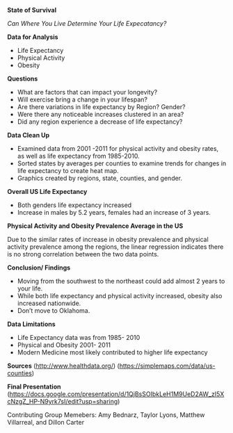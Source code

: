 **State of Survival** 

*Can Where You Live Determine Your Life Expecatancy?* 



**Data for Analysis**

* Life Expectancy
* Physical Activity 
* Obesity



**Questions** 

* What are factors that can impact your longevity? 
* Will exercise bring a change in your lifespan? 
* Are there variations in life expectancy by Region? Gender?
* Were there any noticeable increases clustered in an area? 
* Did any region experience a decrease of life expectancy? 




**Data Clean Up**

* Examined data from 2001 -2011 for physical activity and obesity rates, as well as life expectancy from 1985-2010.
* Sorted states by averages per counties to examine trends for changes in life expectancy to create heat map. 
* Graphics created by regions, state, counties, and gender. 




**Overall US Life Expectancy** 

* Both genders life expectancy increased 
* Increase in males by 5.2 years, females had an increase of 3 years. 


**Physical Activity and Obesity Prevalence Average in the US**

Due to the similar rates of increase in obesity prevalence and physical activity prevalence among the regions, the linear regression indicates there is no strong
correlation between the two data points.


**Conclusion/ Findings** 

* Moving from the southwest to the northeast could add almost 2 years to your life. 
* While both life expectancy and physical activity increased, obesity also increased nationwide.
* Don’t move to Oklahoma. 



**Data Limitations**
 
* Life Expectancy data was from  1985- 2010
* Physical and Obesity 2001- 2011 
* Modern Medicine most likely contributed to higher life expectancy


**Sources**
(http://www.healthdata.org/)
(https://simplemaps.com/data/us-counties)



**Final Presentation**
(https://docs.google.com/presentation/d/1QjBsSOIbkLeH1M9UeD2AW_zI5XcNzgZ_HP-N9yrk7sI/edit?usp=sharing)

Contributing Group Memebers:  Amy Bednarz, Taylor Lyons, Matthew Villarreal, and Dillon Carter

